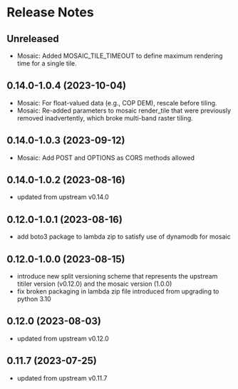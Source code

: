 # Release Notes

## Unreleased

- Mosaic: Added MOSAIC_TILE_TIMEOUT to define maximum rendering time for a single tile.

## 0.14.0-1.0.4 (2023-10-04)

- Mosaic: For float-valued data (e.g., COP DEM), rescale before tiling.
- Mosaic: Re-added parameters to mosaic render_tile that were previously removed inadvertently, which broke multi-band raster tiling.

## 0.14.0-1.0.3 (2023-09-12)

- Mosaic: Add POST and OPTIONS as CORS methods allowed

## 0.14.0-1.0.2 (2023-08-16)

- updated from upstream v0.14.0

## 0.12.0-1.0.1 (2023-08-16)

- add boto3 package to lambda zip to satisfy use of dynamodb for mosaic

## 0.12.0-1.0.0 (2023-08-15)

- introduce new split versioning scheme that represents the upstream titiler version (v0.12.0) and the mosaic version (1.0.0)
- fix broken packaging in lambda zip file introduced from upgrading to python 3.10

## 0.12.0 (2023-08-03)

- updated from upstream v0.12.0

## 0.11.7 (2023-07-25)

- updated from upstream v0.11.7
